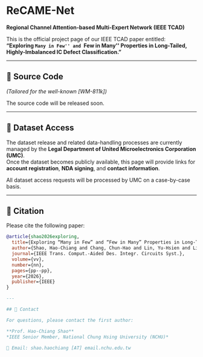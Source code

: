 # ReCAME-Net
**Regional Channel Attention-based Multi-Expert Network (IEEE TCAD)**

This is the official project page of our IEEE TCAD paper entitled:  
**“Exploring ``Many in Few'' and ``Few in Many'' Properties in Long-Tailed, Highly-Imbalanced IC Defect Classification.”**

---

## 🔧 Source Code  
*(Tailored for the well-known [WM-811k])*  

The source code will be released soon.

---

## 📂 Dataset Access  
The dataset release and related data-handling processes are currently managed by the **Legal Department of United Microelectronics Corporation (UMC)**.  
Once the dataset becomes publicly available, this page will provide links for **account registration**, **NDA signing**, and **contact information**.  

All dataset access requests will be processed by UMC on a case-by-case basis.

---

## 📄 Citation

Please cite the following paper:

```bibtex
@article{shao2026exploring,
  title={Exploring “Many in Few” and “Few in Many” Properties in Long-Tailed, Highly-Imbalanced IC Defect Classification},
  author={Shao, Hao-Chiang and Chang, Chun-Hao and Lin, Yu-Hsien and Lin, Chia-Wen and Fang, Shao-Yun and Liu, Yan-Hsiu},
  journal={IEEE Trans. Comput.-Aided Des. Integr. Circuits Syst.},
  volume={vv},
  number={nn},
  pages={pp--pp},
  year={2026},
  publisher={IEEE}
}

---

## 📧 Contact

For questions, please contact the first author:

**Prof. Hao-Chiang Shao**  
*IEEE Senior Member, National Chung Hsing University (NCHU)*  

📩 Email: shao.haochiang [AT] email.nchu.edu.tw
